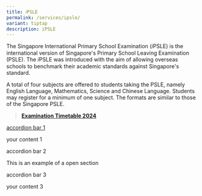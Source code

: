 ```yaml
---
title: 𝑖PSLE
permalink: /services/ipsle/
variant: tiptap
description: iPSLE
---
```

<p>The Singapore International Primary&nbsp;School Examination (𝑖PSLE) is
the international&nbsp;version of Singapore's Primary School Leaving Examination
(PSLE). The 𝑖PSLE was introduced with the aim of allowing overseas schools
to benchmark their academic standards against Singapore's standard.&nbsp;</p>
<p>A total of four subjects are offered to students taking the PSLE, namely
English Language, Mathematics, Science and Chinese Language. Students may
register for a minimum of one subject. The formats are similar to those
of the Singapore PSLE.</p>
<blockquote>
<p><strong><a href="https://go.gov.sg/2024-ipsle-exam-timetable" rel="noopener noreferrer nofollow" target="_blank">Examination Timetable 2024</a></strong>
</p>
</blockquote>
<p></p>
<p> <a href="#!" class="sgds-accordion-header" rel="noopener noreferrer nofollow" target="_blank">            accordion bar 1         </a> 
</p>
<p></p>
<p>your content 1</p>
<p></p>
<p></p>
<p></p>
<p> <a class="sgds-accordion-header is-active" rel="noopener noreferrer nofollow" target="_blank">            accordion bar 2         </a> 
</p>
<p></p>
<p>This is an example of a open section</p>
<p></p>
<p></p>
<p></p>
<p> <a class="sgds-accordion-header" rel="noopener noreferrer nofollow" target="_blank">            accordion bar 3         </a> 
</p>
<p></p>
<p>your content 3</p>
<p></p>
<p></p>
<p></p>
